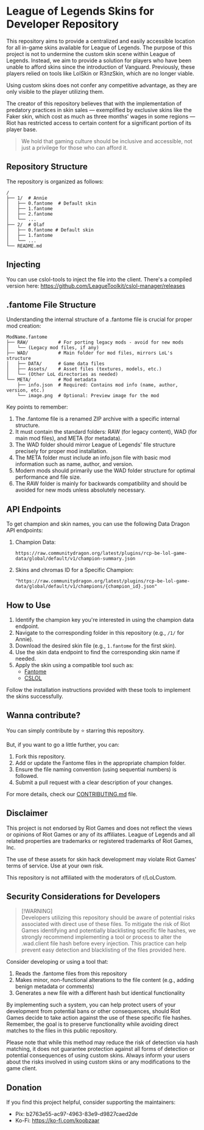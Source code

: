 # League of Legends Skins for Developer Repository

This repository aims to provide a centralized and easily accessible location for all in-game skins available for League of Legends. The purpose of this project is not to undermine the custom skin scene within League of Legends. Instead, we aim to provide a solution for players who have been unable to afford skins since the introduction of Vanguard. Previously, these players relied on tools like LolSkin or R3nzSkin, which are no longer viable.

Using custom skins does not confer any competitive advantage, as they are only visible to the player utilizing them. 

The creator of this repository believes that with the implementation of predatory practices in skin sales — exemplified by exclusive skins like the Faker skin, which cost as much as three months' wages in some regions — Riot has restricted access to certain content for a significant portion of its player base. 

> We hold that gaming culture should be inclusive and accessible, not just a privilege for those who can afford it.

## Repository Structure

The repository is organized as follows:

```
/
├── 1/  # Annie
│   ├── 0.fantome  # Default skin
│   ├── 1.fantome 
│   ├── 2.fantome
│   └── ...
├── 2/  # Olaf
│   ├── 0.fantome # Default skin
│   ├── 1.fantome
│   └── ...
└── README.md
```

## Injecting

You can use cslol-tools to inject the file into the client. There's a compiled version here:
https://github.com/LeagueToolkit/cslol-manager/releases

## .fantome File Structure

Understanding the internal structure of a .fantome file is crucial for proper mod creation:

```
ModName.fantome
├── RAW/           # For porting legacy mods - avoid for new mods
│   └── (Legacy mod files, if any)
├── WAD/           # Main folder for mod files, mirrors LoL's structure
│   ├── DATA/      # Game data files
│   ├── Assets/    # Asset files (textures, models, etc.)
│   └── (Other LoL directories as needed)
└── META/          # Mod metadata
    ├── info.json  # Required: Contains mod info (name, author, version, etc.)
    └── image.png  # Optional: Preview image for the mod
```

Key points to remember:

1. The .fantome file is a renamed ZIP archive with a specific internal structure.
2. It must contain the standard folders: RAW (for legacy content), WAD (for main mod files), and META (for metadata).
3. The WAD folder should mirror League of Legends' file structure precisely for proper mod installation.
4. The META folder must include an info.json file with basic mod information such as name, author, and version.
5. Modern mods should primarily use the WAD folder structure for optimal performance and file size.
6. The RAW folder is mainly for backwards compatibility and should be avoided for new mods unless absolutely necessary.


## API Endpoints

To get champion and skin names, you can use the following Data Dragon API endpoints:

1. Champion Data:
   ```
   https://raw.communitydragon.org/latest/plugins/rcp-be-lol-game-data/global/default/v1/champion-summary.json
   ```

2. Skins and chromas ID for a Specific Champion:
   ```
   "https://raw.communitydragon.org/latest/plugins/rcp-be-lol-game-data/global/default/v1/champions/{champion_id}.json"
   ```
  

## How to Use

1. Identify the champion key you're interested in using the champion data endpoint.
2. Navigate to the corresponding folder in this repository (e.g., `/1/` for Annie).
3. Download the desired skin file (e.g., `1.fantome` for the first skin).
4. Use the skin data endpoint to find the corresponding skin name if needed.
5. Apply the skin using a compatible tool such as:
   - [Fantome](https://github.com/LeagueToolkit/fantome)
   - [CSLOL](https://github.com/LeagueToolkit/cslol-manager)

Follow the installation instructions provided with these tools to implement the skins successfully.

## Wanna contribute?

You can simply contribute by ⭐ starring this repository. 

But, if you want to go a little further, you can:

1. Fork this repository.
2. Add or update the Fantome files in the appropriate champion folder.
3. Ensure the file naming convention (using sequential numbers) is followed.
4. Submit a pull request with a clear description of your changes.

For more details, check our [CONTRIBUTING.md](CONTRIBUTING.md) file.

## Disclaimer

This project is not endorsed by Riot Games and does not reflect the views or opinions of Riot Games or any of its affiliates. League of Legends and all related properties are trademarks or registered trademarks of Riot Games, Inc.

The use of these assets for skin hack development may violate Riot Games' terms of service. Use at your own risk.

This repository is not affiliated with the moderators of r/LoLCustom.

## Security Considerations for Developers

> [!WARNING]\
> Developers utilizing this repository should be aware of potential risks associated with direct use of these files. To mitigate the risk of Riot Games identifying and potentially blacklisting specific file hashes, we strongly recommend implementing a tool or process to alter the .wad.client file hash before every injection. This practice can help prevent easy detection and blacklisting of the files provided here.

Consider developing or using a tool that:
1. Reads the .fantome files from this repository
2. Makes minor, non-functional alterations to the file content (e.g., adding benign metadata or comments)
3. Generates a new file with a different hash but identical functionality

By implementing such a system, you can help protect users of your development from potential bans or other consequences, should Riot Games decide to take action against the use of these specific file hashes. Remember, the goal is to preserve functionality while avoiding direct matches to the files in this public repository.

Please note that while this method may reduce the risk of detection via hash matching, it does not guarantee protection against all forms of detection or potential consequences of using custom skins. Always inform your users about the risks involved in using custom skins or any modifications to the game client.

## Donation

If you find this project helpful, consider supporting the maintainers:

- Pix: b2763e55-ac97-4963-83e9-d9827caed2de
- Ko-Fi: https://ko-fi.com/koobzaar
